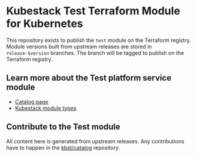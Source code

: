 # Kubestack Test Terraform Module for Kubernetes

This repository exists to publish the `test` module on the Terraform registry.
Module versions built from upstream releases are stored in `release-$version` branches.
The branch will be tagged to publish on the Terraform registry.

## Learn more about the Test platform service module

 * [Catalog page](https://www.kubestack.com/catalog/test)
 * [Kubestack module types](https://www.kubestack.com/framework/documentation/module-types/)

## Contribute to the Test module

All content here is generated from upstream releases.
Any contributions have to happen in the [kbst/catalog](https://github.com/kbst/catalog) repository.
